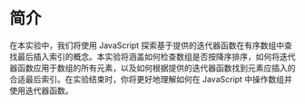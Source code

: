 # 简介

在本实验中，我们将使用 JavaScript 探索基于提供的迭代器函数在有序数组中查找最后插入索引的概念。本实验将涵盖如何检查数组是否按降序排序，如何将迭代器函数应用于数组的所有元素，以及如何根据提供的迭代器函数找到元素应插入的合适最后索引。在实验结束时，你将更好地理解如何在 JavaScript 中操作数组并使用迭代器函数。
